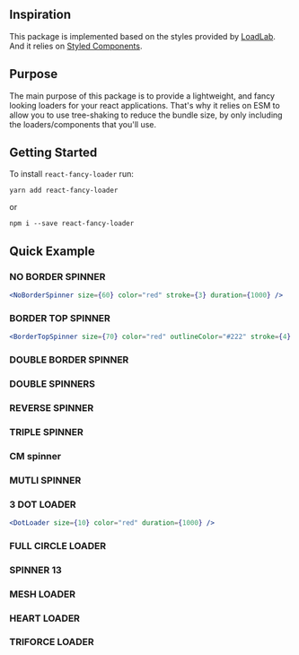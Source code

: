 ## Inspiration

This package is implemented based on the styles provided by [LoadLab](https://github.com/CamdenFoucht/LoadLab). And it relies on [Styled Components](https://styled-components.com/).

## Purpose

The main purpose of this package is to provide a lightweight, and fancy looking loaders for your react applications. That's why it relies on ESM to allow you to use tree-shaking to reduce the bundle size, by only including the loaders/components that you'll use.

## Getting Started

To install `react-fancy-loader` run:

`yarn add react-fancy-loader`

or

`npm i --save react-fancy-loader`

## Quick Example

### NO BORDER SPINNER

```jsx
<NoBorderSpinner size={60} color="red" stroke={3} duration={1000} />
```

### BORDER TOP SPINNER

```jsx
<BorderTopSpinner size={70} color="red" outlineColor="#222" stroke={4} duration={700} />
```

### DOUBLE BORDER SPINNER

### DOUBLE SPINNERS

### REVERSE SPINNER

### TRIPLE SPINNER

### CM spinner

### MUTLI SPINNER

### 3 DOT LOADER

```jsx
<DotLoader size={10} color="red" duration={1000} />
```

### FULL CIRCLE LOADER

### SPINNER 13

### MESH LOADER

### HEART LOADER

### TRIFORCE LOADER